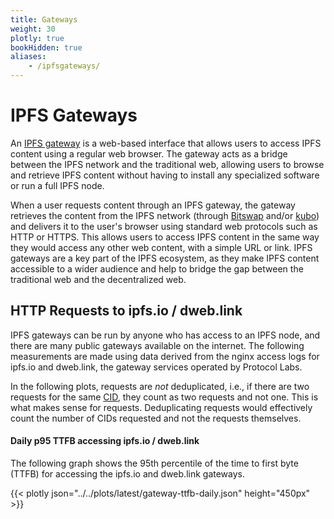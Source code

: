 ```yaml
---
title: Gateways
weight: 30
plotly: true
bookHidden: true
aliases:
    - /ipfsgateways/
---
```


# IPFS Gateways

An [IPFS gateway](https://docs.ipfs.tech/concepts/ipfs-gateway/) is a web-based interface that allows users to access IPFS content using a regular web browser. The gateway acts as a bridge between the IPFS network and the traditional web, allowing users to browse and retrieve IPFS content without having to install any specialized software or run a full IPFS node.

When a user requests content through an IPFS gateway, the gateway retrieves the content from the IPFS network (through [Bitswap](https://docs.ipfs.tech/concepts/bitswap/#bitswap) and/or [kubo](https://docs.ipfs.tech/install/command-line/#install-ipfs-kubo)) and delivers it to the user's browser using standard web protocols such as HTTP or HTTPS. This allows users to access IPFS content in the same way they would access any other web content, with a simple URL or link. IPFS gateways are a key part of the IPFS ecosystem, as they make IPFS content accessible to a wider audience and help to bridge the gap between the traditional web and the decentralized web.

## HTTP Requests to ipfs.io / dweb.link

IPFS gateways can be run by anyone who has access to an IPFS node, and there are many public gateways available on the internet. The following measurements are made using data derived from the nginx access logs for ipfs.io and dweb.link, the gateway services operated by Protocol Labs.

In the following plots, requests are _not_ deduplicated, i.e., if there are two requests for the same [CID](https://docs.ipfs.tech/concepts/content-addressing/#content-identifiers-cids), they count as two requests and not one. This is what makes sense for requests. Deduplicating requests would effectively count the number of CIDs requested and not the requests themselves.

<!--
#### Daily HTTP Requests to ipfs.io / dweb.link

{{< plotly json="../../plots/latest/gateway-requests-overall.json" height="450px" >}}

#### Daily HTTP Requests to ipfs.io / dweb.link, by region

{{< plotly json="../../plots/latest/gateway-requests-region.json" height="450px" >}}

#### Daily HTTP Requests to ipfs.io / dweb.link, by type

{{< plotly json="../../plots/latest/gateway-requests-type.json" height="450px" >}}

#### Daily Unique Clients accessing ipfs.io / dweb.link

In the following plot we aggregate the total number of unique client IP addresses that appear in the ipfs.io and dweb.link log files for each day. 
{{< plotly json="../../plots/latest/gateway-clients-overall.json" height="450px" >}}
-->
#### Daily p95 TTFB accessing ipfs.io / dweb.link

The following graph shows the 95th percentile of the time to first byte (TTFB) for accessing the ipfs.io and dweb.link gateways.

{{< plotly json="../../plots/latest/gateway-ttfb-daily.json" height="450px" >}}

